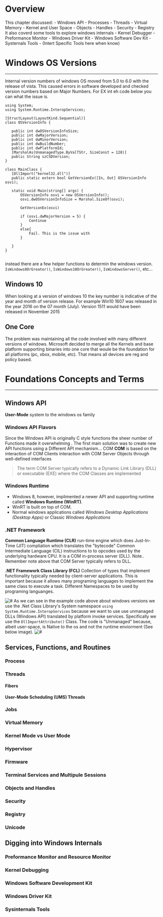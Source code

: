 

# Overview
This chapter discussed:
	- Windows API
	- Processes
	- Threads
	- Virtual Memory
	- Kernel and User Space 
	- Objects 
	- Handles 
	- Security 
	- Registry
It also coverd some tools to explore windows internals
	- Kernel Debugger
	- Preformance Monitor
	- Windows Driver Kit
	- Windows Software Dev Kit
	- Systernals Tools
		- (Intert Specific Tools here when know)


# Windows OS Versions
---
 Internal version numbers of windows OS moved from 5.0 to 6.0 with the release of vista. This caused errors in software developed and checked version numbers based on Major Numbers. For EX  int eh code below you can what the issue is. 
 ```
using System;
using System.Runtime.InteropServices;

[StructLayout(LayoutKind.Sequential)]
class OSVersionInfo {

    public int dwOSVersionInfoSize;
    public int dwMajorVersion;
    public int dwMinorVersion;
    public int dwBuildNumber;
    public int dwPlatformId;
    [MarshalAs(UnmanagedType.ByValTStr, SizeConst = 128)]
    public String szCSDVersion;
}

class MainClass {
    [DllImport("kernel32.dll")]
    public static extern bool GetVersionEx([In, Out] OSVersionInfo osvi);

    static void Main(string[] args) {
        OSVersionInfo osvi = new OSVersionInfo();
        osvi.dwOSVersionInfoSize = Marshal.SizeOf(osvi);
		
		GetVersionEx(osvi)
        
		if (osvi.dwMajorVersion = 5) {
			Continue
		}
		else{
			Fail. This is the issue with 
		} 

    }
}


 ```
 
 instead there are a few helper functions to determin the windows version. 
 `IsWindows8OrGreater()`, `IsWindows10OrGreater()`, `IsWindowsServer()`, etc...

## Windows 10
When looking at a version of windows 10 the key number is indicative of the year and month of version release. For example Win10 1607 was released in the year 2016 on the 07 month (July). Version 1511 would have been released in November 2015  

## One Core
The problem was maintaining all the code involved with many different versions of windows. Microsoft decided to merge all the Kernels and base platform supporting binaries into one core that woule be the foundation for all platforms (pc, xbox, mobile, etc). That means all devices are reg and policy based. 
# Foundations Concepts and Terms
---
## Windows API
**User-Mode** system to the windows os family
### Windows API Flavors
Since the Windows API is originally C style functions the sheer number of Functions made it overwhelming . The first main solution was to create new API functions using a Different API mechanism... COM 
**COM** is based on the interaction of COM Clients interaction with COM Server Objects through well-defined interfaces 

> The term COM Server typically refers to a Dynamic Link Library (DLL) or  executable (EXE) where the COM Classes are implemented

### Windows Runtime
- Windows 8, however, implimented a newer API and supporting runtime called **Windows Runtime (WinRT)**. 
- WinRT is built on top of COM. 
- Normal windows applications called *Windows Desktop Applications (Desktop Apps)* or Classic *Windows Applications*

### .NET Framework
**Common Language Runtime (CLR)** run-time engine which does Just-In-Time (JIT) compliation which translates the "bytecode" Common Intermediate Language (CIL) instructions to to opcodes used by the underlying hardware CPU. It is a COM in-process server (DLL). Note.. Remember note above that COM Server typically refers to DLL.

**.NET Framework Class Library (FCL)** Collection of types that implement functionality typically needed by client-server applications. This is important because it allows many programing languages to implement the same class to execute a task.  Different Namespaces to be used by programing languanges. 

![#](../resources/net-framework-base-class-library.png)
As we can see in the example code above about windows versions we use the .Net Class Library's System namespace `using System.Runtime.InteropServices` because we want to use use unmanaged DLLs (Windows API) translated by platform invoke services. Specifically we use the `DllImportAttribute()` Class. The code is "Unmanaged" because, albeit user-space, is Native to the os and not the runtime enviorment (See below image). 
![#](../resources/net-framework-relationship-with-operating-system.png)

## Services, Functions, and Routines
### Process

### Threads
#### Fibers
#### User-Mode Scheduling (UMS) Threads

### Jobs

### Virtual Memory

### Kernel Mode vs User Mode

### Hypervisor

### Firmware

### Terminal Services and Multipule Sessions

### Objects and Handles

### Security

### Registry

### Unicode

## Digging into Windows Internals

### Preformance Monitor and Resource Monitor

### Kernel Debugging 

### Windows Software Development Kit

### Windows Driver Kit

### Sysinternals Tools






